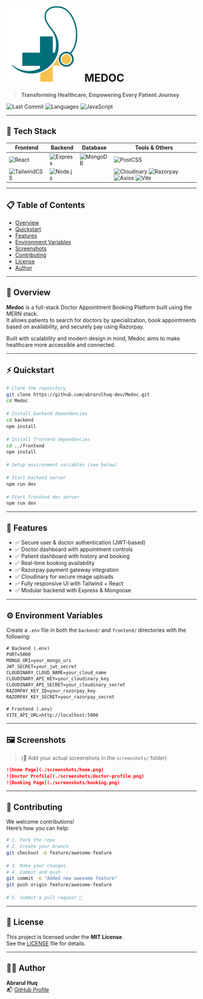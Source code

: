 
# <img src='./frontend/public/icon.png' alt='logo' width='200'> MEDOC 

> **Transforming Healthcare, Empowering Every Patient Journey**

![Last Commit](https://img.shields.io/github/last-commit/abrarulhuq-dev/Medoc)
![Languages](https://img.shields.io/github/languages/count/abrarulhuq-dev/Medoc)
![JavaScript](https://img.shields.io/badge/javascript-99%25-blue)

---

## 🧰 Tech Stack

| Frontend | Backend | Database | Tools & Others |
|----------|---------|----------|----------------|
| ![React](https://img.shields.io/badge/-React-61DAFB?logo=react&logoColor=white) | ![Express](https://img.shields.io/badge/-Express-000000?logo=express) | ![MongoDB](https://img.shields.io/badge/-MongoDB-47A248?logo=mongodb&logoColor=white) | ![PostCSS](https://img.shields.io/badge/-PostCSS-DD3A0A?logo=postcss&logoColor=white) |
| ![TailwindCSS](https://img.shields.io/badge/-TailwindCSS-38B2AC?logo=tailwindcss&logoColor=white) | ![Node.js](https://img.shields.io/badge/-Node.js-339933?logo=node.js&logoColor=white) |  | ![Cloudinary](https://img.shields.io/badge/-Cloudinary-3448C5?logo=cloudinary) ![Razorpay](https://img.shields.io/badge/-Razorpay-528FF0?logo=razorpay) ![Axios](https://img.shields.io/badge/-Axios-5A29E4?logo=axios&logoColor=white) ![Vite](https://img.shields.io/badge/-Vite-646CFF?logo=vite) |

---

## 📋 Table of Contents

- [Overview](#overview)
- [Quickstart](#quickstart)
- [Features](#features)
- [Environment Variables](#environment-variables)
- [Screenshots](#screenshots)
- [Contributing](#contributing)
- [License](#license)
- [Author](#author)

---

## 🧠 Overview

**Medoc** is a full-stack Doctor Appointment Booking Platform built using the MERN stack.  
It allows patients to search for doctors by specialization, book appointments based on availability, and securely pay using Razorpay.  

Built with scalability and modern design in mind, Medoc aims to make healthcare more accessible and connected.

---

## ⚡ Quickstart

```bash
# Clone the repository
git clone https://github.com/abrarulhuq-dev/Medoc.git
cd Medoc

# Install backend dependencies
cd backend
npm install

# Install frontend dependencies
cd ../frontend
npm install

# Setup environment variables (see below)

# Start backend server
npm run dev

# Start frontend dev server
npm run dev
```

---

## 🚀 Features

- ✅ Secure user & doctor authentication (JWT-based)
- ✅ Doctor dashboard with appointment controls
- ✅ Patient dashboard with history and booking
- ✅ Real-time booking availability
- ✅ Razorpay payment gateway integration
- ✅ Cloudinary for secure image uploads
- ✅ Fully responsive UI with Tailwind + React
- ✅ Modular backend with Express & Mongoose

---

## ⚙️ Environment Variables

Create a `.env` file in both the `backend/` and `frontend/` directories with the following:

```env
# Backend (.env)
PORT=5000
MONGO_URI=your_mongo_uri
JWT_SECRET=your_jwt_secret
CLOUDINARY_CLOUD_NAME=your_cloud_name
CLOUDINARY_API_KEY=your_cloudinary_key
CLOUDINARY_API_SECRET=your_cloudinary_secret
RAZORPAY_KEY_ID=your_razorpay_key
RAZORPAY_KEY_SECRET=your_razorpay_secret

# Frontend (.env)
VITE_API_URL=http://localhost:5000
```

---

## 🖼️ Screenshots

> (📌 Add your actual screenshots in the `screenshots/` folder)

```markdown
![Home Page](./screenshots/home.png)
![Doctor Profile](./screenshots/doctor-profile.png)
![Booking Page](./screenshots/booking.png)
```

---

## 🤝 Contributing

We welcome contributions!  
Here’s how you can help:

```bash
# 1. Fork the repo
# 2. Create your branch
git checkout -b feature/awesome-feature

# 3. Make your changes
# 4. Commit and push
git commit -m "Added new awesome feature"
git push origin feature/awesome-feature

# 5. Submit a pull request 🚀
```

---

## 📄 License

This project is licensed under the **MIT License**.  
See the [LICENSE](LICENSE) file for details.

---

## 👨‍💻 Author

**Abrarul Huq**  
📬 [GitHub Profile](https://github.com/abrarulhuq-dev)
